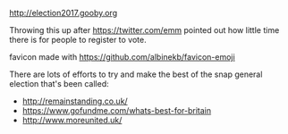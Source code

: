 http://election2017.gooby.org

Throwing this up after https://twitter.com/emm pointed out how little time there is for people to register to vote.

favicon made with https://github.com/albinekb/favicon-emoji

There are lots of efforts to try and make the best of the snap general election that's been called:

  * http://remainstanding.co.uk/
  * https://www.gofundme.com/whats-best-for-britain
  * http://www.moreunited.uk/
